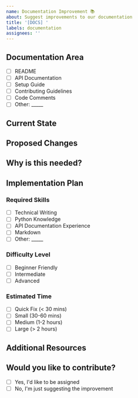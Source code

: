 ```yaml
---
name: Documentation Improvement 📚
about: Suggest improvements to our documentation
title: '[DOCS] '
labels: documentation
assignees: ''
---
```


## Documentation Area
<!-- Which part of the documentation needs improvement? -->
- [ ] README
- [ ] API Documentation
- [ ] Setup Guide
- [ ] Contributing Guidelines
- [ ] Code Comments
- [ ] Other: _____

## Current State
<!-- What's the current state of the documentation? -->

## Proposed Changes
<!-- What changes would you like to see? -->

## Why is this needed?
<!-- Explain why this documentation improvement is important -->

## Implementation Plan
<!-- How do you suggest implementing these changes? -->

### Required Skills
<!-- What skills are needed for this documentation task? -->
- [ ] Technical Writing
- [ ] Python Knowledge
- [ ] API Documentation Experience
- [ ] Markdown
- [ ] Other: _____

### Difficulty Level
<!-- Check one -->
- [ ] Beginner Friendly
- [ ] Intermediate
- [ ] Advanced

### Estimated Time
<!-- Check one -->
- [ ] Quick Fix (< 30 mins)
- [ ] Small (30-60 mins)
- [ ] Medium (1-2 hours)
- [ ] Large (> 2 hours)

## Additional Resources
<!-- List any helpful resources, examples, or references -->

## Would you like to contribute?
<!-- Let us know if you'd like to work on this documentation -->
- [ ] Yes, I'd like to be assigned
- [ ] No, I'm just suggesting the improvement
